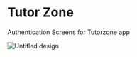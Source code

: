 # Tutor Zone

Authentication Screens for Tutorzone app

![Untitled design](https://github.com/user-attachments/assets/4255c6cc-1e39-41bc-96af-7f1b23bb0b82)
